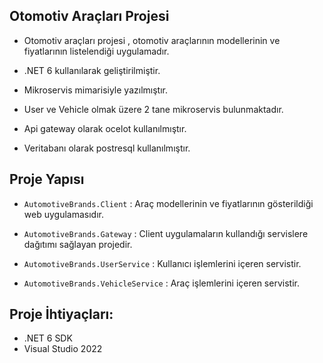## Otomotiv Araçları Projesi
 
- Otomotiv araçları projesi , otomotiv araçlarının modellerinin ve fiyatlarının listelendiği uygulamadır.
 
- .NET 6 kullanılarak geliştirilmiştir.

- Mikroservis mimarisiyle yazılmıştır.

- User ve Vehicle olmak üzere 2 tane mikroservis bulunmaktadır.

- Api gateway olarak ocelot kullanılmıştır.

- Veritabanı olarak postresql kullanılmıştır.
 
## Proje Yapısı
 
* `AutomotiveBrands.Client` : Araç modellerinin ve fiyatlarının gösterildiği web uygulamasıdır.

* `AutomotiveBrands.Gateway` : Client uygulamaların kullandığı servislere dağıtımı sağlayan projedir.

* `AutomotiveBrands.UserService` : Kullanıcı işlemlerini içeren servistir.

* `AutomotiveBrands.VehicleService` : Araç işlemlerini içeren servistir.

## Proje İhtiyaçları:
 
- .NET 6 SDK
- Visual Studio 2022